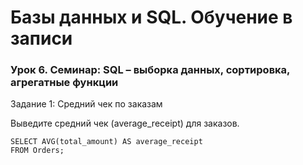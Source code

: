 # Базы данных и SQL. Обучение в записи
### Урок 6. Семинар: SQL – выборка данных, сортировка, агрегатные функции

Задание 1: Средний чек по заказам

Выведите средний чек (average_receipt) для заказов.
```
SELECT AVG(total_amount) AS average_receipt
FROM Orders;
```
